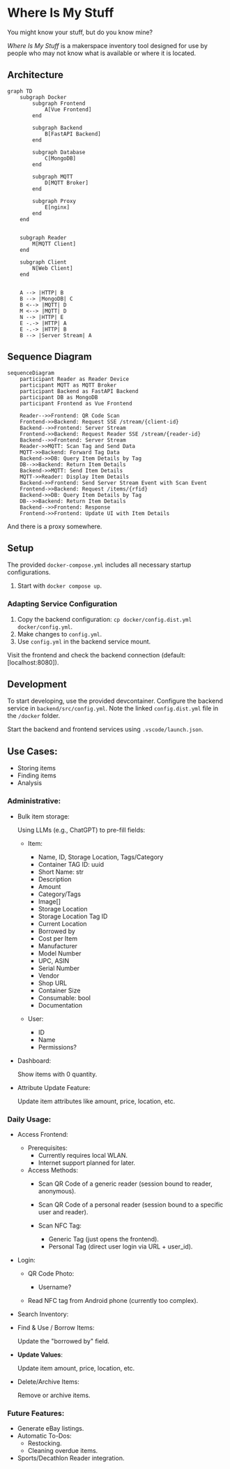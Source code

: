 # Where Is My Stuff

You might know your stuff, but do you know mine?

_Where Is My Stuff_ is a makerspace inventory tool designed for use by people who may not know what is available or where it is located.

## Architecture

```mermaid
graph TD
    subgraph Docker
        subgraph Frontend
            A[Vue Frontend]
        end

        subgraph Backend
            B[FastAPI Backend]
        end

        subgraph Database
            C[MongoDB]
        end

        subgraph MQTT
            D[MQTT Broker]
        end

        subgraph Proxy
            E[nginx]
        end
    end


    subgraph Reader
        M[MQTT Client]
    end

    subgraph Client
        N[Web Client]
    end


    A --> |HTTP| B
    B --> |MongoDB| C
    B <--> |MQTT| D
    M <--> |MQTT| D
    N --> |HTTP| E
    E -.-> |HTTP| A
    E -.-> |HTTP| B
    B --> |Server Stream| A
```

## Sequence Diagram

```mermaid
sequenceDiagram
    participant Reader as Reader Device
    participant MQTT as MQTT Broker
    participant Backend as FastAPI Backend
    participant DB as MongoDB
    participant Frontend as Vue Frontend

    Reader-->>Frontend: QR Code Scan   
    Frontend->>Backend: Request SSE /stream/{client-id}
    Backend-->>Frontend: Server Stream
    Frontend->>Backend: Request Reader SSE /stream/{reader-id}
    Backend-->>Frontend: Server Stream    
    Reader->>MQTT: Scan Tag and Send Data
    MQTT->>Backend: Forward Tag Data
    Backend->>DB: Query Item Details by Tag
    DB-->>Backend: Return Item Details
    Backend->>MQTT: Send Item Details
    MQTT->>Reader: Display Item Details
    Backend->>Frontend: Send Server Stream Event with Scan Event
    Frontend->>Backend: Request /items/{rfid}
    Backend->>DB: Query Item Details by Tag
    DB-->>Backend: Return Item Details
    Backend-->>Frontend: Response
    Frontend->>Frontend: Update UI with Item Details
```
And there is a proxy somewhere.

## Setup
The provided `docker-compose.yml` includes all necessary startup configurations.

1. Start with `docker compose up`.

### Adapting Service Configuration

1. Copy the backend configuration: `cp docker/config.dist.yml docker/config.yml`.
2. Make changes to `config.yml`.
3. Use `config.yml` in the backend service mount.

Visit the frontend and check the backend connection (default: [localhost:8080]).

## Development

To start developing, use the provided devcontainer. Configure the backend service in `backend/src/config.yml`. Note the linked `config.dist.yml` file in the `/docker` folder.

Start the backend and frontend services using `.vscode/launch.json`.

## Use Cases:

* Storing items
* Finding items
* Analysis

### Administrative:

* Bulk item storage:

    Using LLMs (e.g., ChatGPT) to pre-fill fields:

    * Item:
        - Name, ID, Storage Location, Tags/Category
        - Container TAG ID: uuid
        - Short Name: str
        - Description
        - Amount
        - Category/Tags
        - Image[]
        - Storage Location
        - Storage Location Tag ID
        - Current Location
        - Borrowed by
        - Cost per Item
        - Manufacturer
        - Model Number
        - UPC, ASIN
        - Serial Number
        - Vendor
        - Shop URL
        - Container Size
        - Consumable: bool
        - Documentation

    * User:
        - ID
        - Name
        - Permissions?

* Dashboard:

    Show items with 0 quantity.

* Attribute Update Feature:

    Update item attributes like amount, price, location, etc.

### Daily Usage:

* Access Frontend:
    * Prerequisites:
        - Currently requires local WLAN.
        - Internet support planned for later.
    * Access Methods:
        - Scan QR Code of a generic reader (session bound to reader, anonymous).
        - Scan QR Code of a personal reader (session bound to a specific user and reader).

        - Scan NFC Tag:
            - Generic Tag (just opens the frontend).
            - Personal Tag (direct user login via URL + user_id).

* Login:
    * QR Code Photo:
        - Username?

    * Read NFC tag from Android phone (currently too complex).

* Search Inventory:

* Find & Use / Borrow Items:

    Update the "borrowed by" field.

* **Update Values**:

    Update item amount, price, location, etc.

* Delete/Archive Items:

    Remove or archive items.

### Future Features:
* Generate eBay listings.
* Automatic To-Dos:
    - Restocking.
    - Cleaning overdue items.
* Sports/Decathlon Reader integration.
